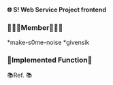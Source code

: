 #### 🌐 S! Web Service Project frontend

<h3>🧑🏻‍💻Member🧑🏻‍💻</h3>
*make-s0me-noise
*givensik

<h3>📓Implemented Function📓</h3>


<p>📚Ref. 📚</p>

